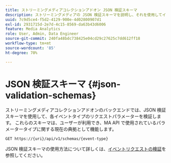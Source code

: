 ```yaml
---
title: ストリーミングメディアコレクションアドオン JSON 検証スキーマ
description: ストリーミングメディアの JSON 検証スキーマを説明し、それを使用してイベントタイプごとに正しいリクエスト本文パラメーターを決定する方法を示します。
uuid: 7c9d5ce4-f5d2-4129-900e-4d02800907d1
exl-id: 2931715d-2e7d-4c15-8569-da63b43d6006
feature: Media Analytics
role: User, Admin, Data Engineer
source-git-commit: 240fa48bdc738425e04cd29c27625c7dd612ff18
workflow-type: tm+mt
source-wordcount: '85'
ht-degree: 70%

---
```


# JSON 検証スキーマ {#json-validation-schemas}

ストリーミングメディアコレクションアドオンのバックエンドでは、JSON 検証スキーマを使用して、各イベントタイプのリクエストパラメーターを検証します。 これらのスキーマは、ユーザーが利用でき、MA API で使用されているパラメータータイプに関する現在の典拠として機能します。

`GET https://{uri}/api/v1/schemas/{event-type}`

JSON 検証スキーマの使用方法について詳しくは、[イベントリクエストの検証](../mc-api-impl/mc-api-validate-reqs.md)を参照してください。
